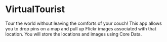 # VirtualTourist
Tour the world without leaving the comforts of your couch! This app allows you to drop pins on a map and pull up Flickr images associated with that location. You will store the locations and images using Core Data.
